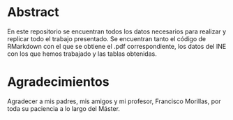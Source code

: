 # Abstract

En este repositorio se encuentran todos los datos necesarios para realizar y replicar todo el trabajo presentado. Se encuentran tanto el código de RMarkdown con el que se obtiene el .pdf correspondiente, los datos del INE con los que hemos trabajado y las tablas obtenidas.

# Agradecimientos

Agradecer a mis padres, mis amigos y mi profesor, Francisco Morillas, por toda su paciencia a lo largo del Máster.